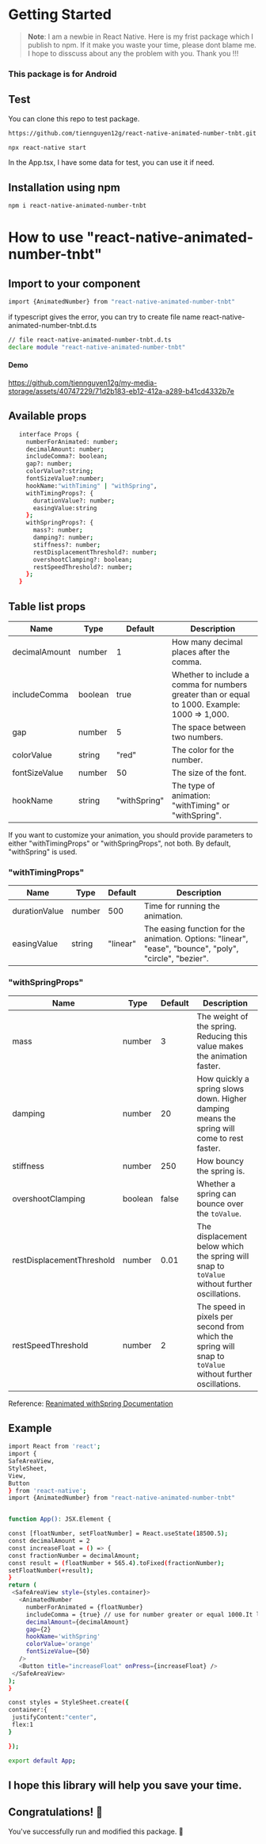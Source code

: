

# Getting Started

>**Note**: 
I am a newbie in React Native. Here is my frist package which I publish to npm. 
If it make you waste your time, please dont blame me. I hope to disscuss about any the problem with you. Thank you !!!

### This package is for Android
## Test
You can clone this repo to test package.
   ```bash
   https://github.com/tiennguyen12g/react-native-animated-number-tnbt.git
   ```
   ```bash
   npx react-native start
   ```
   In the App.tsx, I have some data for test, you can use it if need.

## Installation using npm
   ```bash
   npm i react-native-animated-number-tnbt
   ```
# How to use "react-native-animated-number-tnbt"
## Import to your component
   ```bash
   import {AnimatedNumber} from "react-native-animated-number-tnbt"
   ```
   if typescript gives the error, you can try to create file name react-native-animated-number-tnbt.d.ts
   ```bash
   // file react-native-animated-number-tnbt.d.ts
   declare module "react-native-animated-number-tnbt"
   ```
#### Demo
   https://github.com/tiennguyen12g/my-media-storage/assets/40747229/71d2b183-eb12-412a-a289-b41cd4332b7e
## Available props
   ```bash
      interface Props {
        numberForAnimated: number;
        decimalAmount: number;
        includeComma?: boolean;
        gap?: number;
        colorValue?:string;
        fontSizeValue?:number;
        hookName:"withTiming" | "withSpring",
        withTimingProps?: {
          durationValue?: number;
          easingValue:string
        };
        withSpringProps?: {
          mass?: number;
          damping?: number;
          stiffness?: number;
          restDisplacementThreshold?: number;
          overshootClamping?: boolean;
          restSpeedThreshold?: number;
        };
      }
   ```
## Table list props

| Name              | Type    | Default | Description                                                                                                                                                        |
|-------------------|---------|---------|--------------------------------------------------------------------------------------------------------------------------------------------------------------------|
| decimalAmount     | number  | 1       | How many decimal places after the comma.                                                                                                                          |
| includeComma      | boolean | true    | Whether to include a comma for numbers greater than or equal to 1000. Example: 1000 => 1,000.                                                                    |
| gap               | number  | 5       | The space between two numbers.                                                                                                                                    |
| colorValue        | string  | "red"   | The color for the number.                                                                                                                                         |
| fontSizeValue     | number  | 50      | The size of the font.                                                                                                                                             |
| hookName          | string  | "withSpring" | The type of animation: "withTiming" or "withSpring".                                                                                                                 |

If you want to customize your animation, you should provide parameters to either "withTimingProps" or "withSpringProps", not both.
By default, "withSpring" is used.

### "withTimingProps"

| Name          | Type    | Default | Description                                                             |
|---------------|---------|---------|-------------------------------------------------------------------------|
| durationValue | number  | 500     | Time for running the animation.                                       |
| easingValue   | string  | "linear" | The easing function for the animation. Options: "linear", "ease", "bounce", "poly", "circle", "bezier". |

### "withSpringProps"

| Name                        | Type     | Default | Description                                                                                              |
|-----------------------------|----------|---------|----------------------------------------------------------------------------------------------------------|
| mass                        | number   | 3       | The weight of the spring. Reducing this value makes the animation faster.                               |
| damping                     | number   | 20      | How quickly a spring slows down. Higher damping means the spring will come to rest faster.             |
| stiffness                   | number   | 250     | How bouncy the spring is.                                                                               |
| overshootClamping           | boolean  | false   | Whether a spring can bounce over the `toValue`.                                                         |
| restDisplacementThreshold   | number   | 0.01    | The displacement below which the spring will snap to `toValue` without further oscillations.          |
| restSpeedThreshold          | number   | 2       | The speed in pixels per second from which the spring will snap to `toValue` without further oscillations. |

Reference: [Reanimated withSpring Documentation](https://docs.swmansion.com/react-native-reanimated/docs/animations/withSpring/)

   ## Example
   ```bash
import React from 'react';
import {
  SafeAreaView,
  StyleSheet,
  View,
  Button
} from 'react-native';
import {AnimatedNumber} from "react-native-animated-number-tnbt"


function App(): JSX.Element {

  const [floatNumber, setFloatNumber] = React.useState(18500.5); 
  const decimalAmount = 2
  const increaseFloat = () => {
  const fractionNumber = decimalAmount;
  const result = (floatNumber + 565.4).toFixed(fractionNumber);
  setFloatNumber(+result);
}
  return (
    <SafeAreaView style={styles.container}>
      <AnimatedNumber              
        numberForAnimated = {floatNumber}
        includeComma = {true} // use for number greater or equal 1000.It looks like 1000 => 1,000.
        decimalAmount={decimalAmount}
        gap={2}
        hookName='withSpring'
        colorValue='orange'
        fontSizeValue={50}
      />
      <Button title="increaseFloat" onPress={increaseFloat} />
    </SafeAreaView>
  );
}

const styles = StyleSheet.create({
  container:{
    justifyContent:"center",
    flex:1
  }

});

export default App;

   ```
## I hope this library will help you save your time.
## Congratulations! :tada:

You've successfully run and modified this package. :partying_face:

